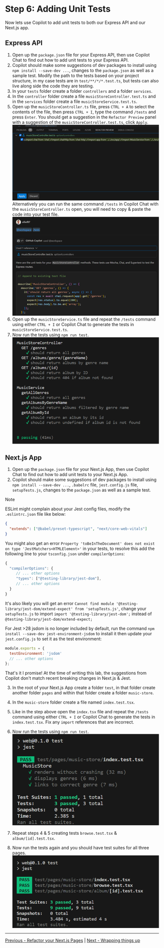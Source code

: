 # Step 6: Adding Unit Tests
Now lets use Copilot to add unit tests to both our Express API and our Next.js app.

## Express API
1. Open up the `package.json` file for your Express API, then use Copilot Chat to find out how to add unit tests to your Express API.
2. Copilot should make some suggestions of dev packages to install using `npm install --save-dev ...`, changes to the `package.json` as well as a sample test. Modify the path to the tests based on your project structure, in my case tests are in `test/**/*/*.test.ts`, but tests can also live along side the code they are testing.
3. In your `tests` folder create a folder `controllers` and a folder `services`.
4. In the `controller` folder create a file `musicStoreController.test.ts` and in the `services` folder create a file `musicStoreService.test.ts`.
5. Open up the `musicStoreController.ts` file, press `CTRL + A` to select the contents of the file, then press `CTRL + I`, type the command `/tests` and press `Enter`. You should get a suggestion in the `Refactor Preview` panel with a suggestion of the `musicStoreController.test.ts`, click `Apply`.
![Music Store Controller Tests Preview](./media/music-api-test-preview.png)
Alternatively you can run the same command `/tests` in Copilot Chat with the `musicStoreController.ts` open, you will need to copy & paste the code into your test file.
![Music Store Controller Tests Chat](./media/music-api-test-chat.png)
5. Open up the `musicStoreService.ts` file and repeat the `/tests` command using either `CTRL + I` or Copilot Chat to generate the tests in `musicStoreService.test.ts`.
6. Now run the tests using `npm run test`.
![Music Store Controller Test Results](./media/music-api-test-results.png)

## Next.js App
1. Open up the `package.json` file for your Next.js App, then use Copilot Chat to find out how to add unit tests to your Next.js App.
2. Copilot should make some suggestions of dev packages to install using `npm install --save-dev ...`, `.babelrc` file, `jest.config.js` file, `setupTests.js`, changes to the `package.json` as well as a sample test. 
> [!NOTE]
> ESLint might complain about your Jest config files, modify the `.eslintrc.json` file like below:
> ```json
>{
>   "extends": ["@babel/preset-typescript", "next/core-web-vitals"]
>}
> ```
> You might also get an error `Property 'toBeInTheDocument' does not exist on type 'JestMatchers<HTMLElement>'` in your tests, to resolve this add the following line to your `tsconfig.json` under `compilerOptions`:
> ```javascript
>{
>   "compilerOptions": {
>      // ... other options
>      "types": ["@testing-library/jest-dom"],
>      // ... other options
>   }
>}
> ```
> It's also likely you will get an error `Cannot find module '@testing-library/jest-dom/extend-expect' from 'setupTests.js'`, change your `setupTests.js` to import `import '@testing-library/jest-dom';` instead of `@testing-library/jest-dom/extend-expect;`
>
> For Jest >28 jsdom is no longer included by default, run the command `npm install --save-dev jest-environment-jsdom` to install it then update your `jest.config.js` to set it as the test environment:
>```javascript
>module.exports = {
>   testEnvironment: 'jsdom'
>   // ... other options
>};
>```
> That's it I promise! At the time of writing this lab, the suggestions from Copilot don't match recent breaking changes in Next.js & Jest.
3. In the root of your Next.js App create a folder `test`, in that folder create another folder `pages` and within that folder create a folder `music-store`.
4. In the `music-store` folder create a file named `index.test.tsx`.
5. Like in the step above open the `index.tsx` file and repeat the `/tests` command using either `CTRL + I` or Copilot Chat to generate the tests in `index.test.tsx`. Fix any `import` references that are incorrect.
6. Now run the tests using `npm run test`.
![Music Store Index Tests](./media/music-store-index-tests.png)

7. Repeat steps 4 & 5 creating tests `browse.test.tsx` & `album/[id].test.tsx`.

8. Now run the tests again and you should have test suites for all three pages.
![Music Store All Tests](./media/music-store-all-tests.png)

---------------
[Previous - Refactor your Next.js Pages](./05-Step05.md) | [Next - Wrapping things up](./Finish.md)